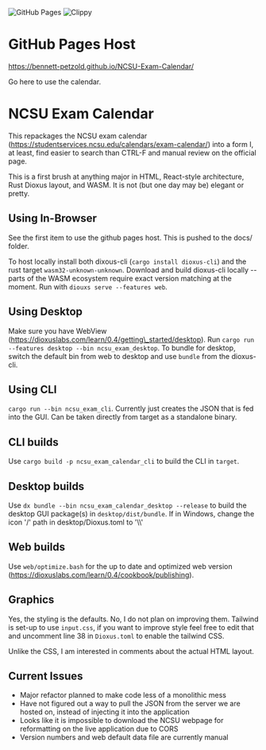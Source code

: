 ![GitHub Pages](https://github.com/Bennett-Petzold/NCSU-Exam-Calendar/actions/workflows/github-pages.yml/badge.svg)
![Clippy](https://github.com/Bennett-Petzold/NCSU-Exam-Calendar/actions/workflows/clippy.yml/badge.svg)

# GitHub Pages Host
https://bennett-petzold.github.io/NCSU-Exam-Calendar/

Go here to use the calendar.

# NCSU Exam Calendar
This repackages the NCSU exam calendar (https://studentservices.ncsu.edu/calendars/exam-calendar/) into a form I,
at least,
find easier to search than CTRL-F and manual review on the official page.

This is a first brush at anything major in HTML, React-style architecture, Rust Dioxus layout, and WASM.
It is not (but one day may be) elegant or pretty.

## Using In-Browser
See the first item to use the github pages host.
This is pushed to the docs/ folder.

To host locally install both dixous-cli (`cargo install dioxus-cli`) and the rust target `wasm32-unknown-unknown`.
Download and build dioxus-cli locally -- parts of the WASM ecosystem require exact version matching at the moment.
Run with `diouxs serve --features web`.

## Using Desktop
Make sure you have WebView (https://dioxuslabs.com/learn/0.4/getting\_started/desktop).
Run `cargo run --features desktop --bin ncsu_exam_desktop`.
To bundle for desktop, switch the default bin from web to desktop and use `bundle` from the dioxus-cli.

## Using CLI
`cargo run --bin ncsu_exam_cli`.
Currently just creates the JSON that is fed into the GUI.
Can be taken directly from target as a standalone binary.

## CLI builds
Use `cargo build -p ncsu_exam_calendar_cli` to build the CLI in `target`.

## Desktop builds
Use `dx bundle --bin ncsu_exam_calendar_desktop --release` to build the desktop GUI package(s) in `desktop/dist/bundle`.
If in Windows, change the icon '/' path in desktop/Dioxus.toml to '\\\\'

## Web builds
Use `web/optimize.bash` for the up to date and optimized web version (https://dioxuslabs.com/learn/0.4/cookbook/publishing).

## Graphics
Yes, the styling is the defaults.
No, I do not plan on improving them.
Tailwind is set-up to use `input.css`,
if you want to improve style feel free to edit that and uncomment line 38 in `Dioxus.toml` to enable the tailwind CSS.

Unlike the CSS, I am interested in comments about the actual HTML layout.

## Current Issues
- Major refactor planned to make code less of a monolithic mess
- Have not figured out a way to pull the JSON from the server we are hosted on, instead of injecting it into the application
- Looks like it is impossible to download the NCSU webpage for reformatting on the live application due to CORS
- Version numbers and web default data file are currently manual
